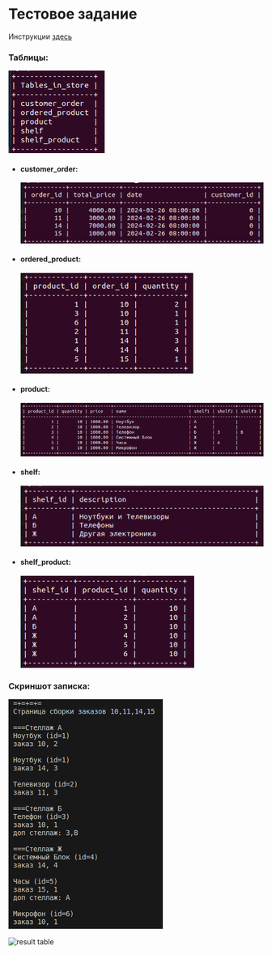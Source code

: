 # Тестовое задание

Инструкции <a href="https://docs.google.com/document/d/1Zk9DwDkMWN4oFxTBSC3YsDvXMSYQZzDic9EhyIokN7Q/edit" target="_blank">здесь</a>

### Таблицы:

<img
  title="tables"
  alt="tables of store database"
  src="./img/tables.png"
/>

<!-- ![Screenshot from 2024-03-07 15-52-43](https://github.com/rizash11/applicatiion_exam/assets/101503746/50fcff14-a62f-4179-a3ce-119b627f5278) -->

- #### customer_order:
  <img
    title="customer_order table"
    alt="customer_order table"
    src="./img/customer_order.png"
  />

<!-- ![Screenshot from 2024-03-07 15-53-31](https://github.com/rizash11/applicatiion_exam/assets/101503746/fd6d8bc7-83f4-4f3a-a2a4-ec2575d4ac3d) -->

- #### ordered_product:

  <img
    title="ordered_product table"
    alt="ordered_product table"
    src="./img/ordered_product.png"
  />

  <!-- ![Screenshot from 2024-03-07 15-54-37](https://github.com/rizash11/applicatiion_exam/assets/101503746/a1feab93-a28d-45c1-81b0-1c119c4e96e3) -->

- #### product:

  <img
    title="product table"
    alt="product table"
    src="./img/product.png"
  />

  <!-- ![Screenshot from 2024-03-07 15-55-39](https://github.com/rizash11/applicatiion_exam/assets/101503746/844e5876-8c7c-41b6-8cfd-0422216a44e6) -->

- #### shelf:

  <img
    title="shelf table"
    alt="shelf table"
    src="./img/shelf.png"
  />

  <!-- ![Screenshot from 2024-03-07 15-56-31](https://github.com/rizash11/applicatiion_exam/assets/101503746/a62ed786-2979-44e2-8e21-993bcbf10826) -->

- #### shelf_product:

  <img
    title="shelf_product table"
    alt="shelf_product table"
    src="./img/shelf_product.png"
  />

  <!-- ![Screenshot from 2024-03-07 15-57-15](https://github.com/rizash11/applicatiion_exam/assets/101503746/e28e1776-e3c6-4a77-bccc-f54eefc1de89) -->

### Скриншот записка:

<img
  title="program output"
  alt="program output"
  src="./img/program_output.png"
/>

<img
  title="the result table of the query that is made by this call to program"
  alt="result table"
  src="./img/result_table"
/>

<!-- ![Screenshot from 2024-03-07 15-58-08](https://github.com/rizash11/applicatiion_exam/assets/101503746/ccbb5648-3b31-4ac7-a123-2d988f907147) -->
